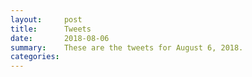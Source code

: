 ```yaml
---
layout:     post
title:      Tweets
date:       2018-08-06
summary:    These are the tweets for August 6, 2018.
categories:
---
```


